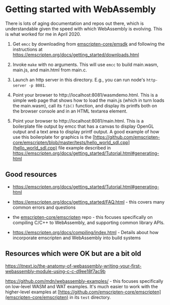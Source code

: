 # Getting started with WebAssembly

There is lots of aging documentation and repos out there, which is understandable given the speed with which WebAssembly is evolving.
This is what worked for me in April 2020.

1. Get `emcc` by downloading from [emscripten-core/emsdk](https://github.com/emscripten-core/emsdk) and following the instructions at https://emscripten.org/docs/getting_started/downloads.html

2. Invoke `make` with no arguments.  This will use `emcc` to build main.wasm, main.js, and main.html from main.c.  

3. Launch an http server in this directory.  E.g., you can run node's `http-server -p 8081`.

4. Point your browser to http://localhost:8081/wasmdemo.html.  This is a simple web page that shows how to load the main.js (which in turn loads the main.wasm), call its `fib()` function, and display its printfs both on the browser console and in an HTML textarea element.

5. Point your browser to http://localhost:8081/main.html.  This is a boilerplate file output by emcc that has a canvas to display OpenGL output and a text area to display printf output.  A good example of how use this boilerplate for graphics is the [https://github.com/emscripten-core/emscripten/blob/master/tests/hello_world_sdl.cpp](hello_world_sdl.cpp) file example described in https://emscripten.org/docs/getting_started/Tutorial.html#generating-html

## Good resources
- https://emscripten.org/docs/getting_started/Tutorial.html#generating-html

- https://emscripten.org/docs/getting_started/FAQ.html - this covers many common errors and questions

- the [emscripten-core/emscripten](https://github.com/emscripten-core/emscripten) repo - this focuses specifically on compiling C/C++ to WebAssembly, and supporting common library APIs.

 - https://emscripten.org/docs/compiling/index.html - Details about how incorporate emscripten and WebAssembly into build systems

## Resources which were OK but are a bit old
https://itnext.io/the-anatomy-of-webassembly-writing-your-first-webassembly-module-using-c-c-d9ee18f7ac9b

https://github.com/mdn/webassembly-examples/ - this focuses specifically on low-level WASM and WAT examples.  It's much easier to work with the higher-level examples at [https://github.com/emscripten-core/emscripten](emscripten-core/emscripten) in its `test` directory.
